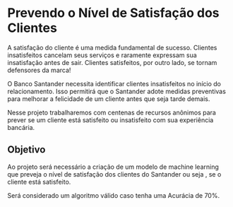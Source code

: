 # Prevendo o Nível de Satisfação dos Clientes
 A satisfação do cliente é uma medida fundamental de sucesso. Clientes insatisfeitos cancelam seus serviços e raramente expressam sua insatisfação antes de sair. Clientes satisfeitos, por outro lado, se tornam defensores da marca!

O Banco Santander necessita identificar clientes insatisfeitos no início do relacionamento. Isso permitirá que o Santander adote medidas preventivas para melhorar a felicidade de um cliente antes que seja tarde demais.

Nesse projeto trabalharemos com centenas de recursos anônimos para prever se um cliente está satisfeito ou insatisfeito com sua experiência bancária.

## Objetivo
Ao projeto será necessário a criação de um modelo de machine learning que preveja o nível de satisfação dos clientes do Santander ou seja , se o cliente está satisfeito.

Será considerado um algoritmo válido caso tenha uma Acurácia de 70%.

